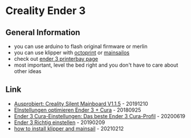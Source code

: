 # Creality Ender 3

## General Information

* you can use arduino to flash original firmware or merlin
* you can use klipper with [octoprint](https://octoprint.org/) or [mainsailos](https://docs-os.mainsail.xyz/)
* check out [ender 3 printerbay page](https://printbay.eu/Creality-Ender-3)
* most important, level the bed right and you don't have to care about other ideas

## Link

* [Ausprobiert: Creality Silent Mainboard V1.1.5](https://m.heise.de/make/artikel/Ausprobiert-Creality-Silent-Mainboard-V1-1-5-4601393.html) - 20191210
* [EInstellungen optimieren Ender 3 + Cura](https://www.3d-druck-community.de/showthread.php?tid=24083) - 20180925
* [Ender 3 Cura-Einstellungen: Das beste Ender 3 Cura-Profil](https://m.all3dp.com/de/2/ender-3-cura-einstellungen-profil/) - 20200619
* [Ender 3 Richtig einstellen](https://drucktipps3d.de/forum/topic/ender-3-richtig-einstellen/) - 20190209
* [how to install klipper and mainsail](https://3dp.tumbleweedlabs.com/firmware/klipper-firmware/installing-klipper-and-mainsail-on-your-raspberry-pi) - 20210212

